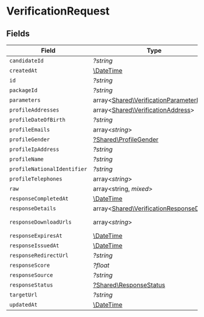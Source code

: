 # VerificationRequest


## Fields

| Field                                                                                         | Type                                                                                          | Required                                                                                      | Description                                                                                   |
| --------------------------------------------------------------------------------------------- | --------------------------------------------------------------------------------------------- | --------------------------------------------------------------------------------------------- | --------------------------------------------------------------------------------------------- |
| `candidateId`                                                                                 | *?string*                                                                                     | :heavy_minus_sign:                                                                            | N/A                                                                                           |
| `createdAt`                                                                                   | [\DateTime](https://www.php.net/manual/en/class.datetime.php)                                 | :heavy_minus_sign:                                                                            | N/A                                                                                           |
| `id`                                                                                          | *?string*                                                                                     | :heavy_minus_sign:                                                                            | N/A                                                                                           |
| `packageId`                                                                                   | *?string*                                                                                     | :heavy_minus_sign:                                                                            | N/A                                                                                           |
| `parameters`                                                                                  | array<[Shared\VerificationParameterInput](../../Models/Shared/VerificationParameterInput.md)> | :heavy_minus_sign:                                                                            | N/A                                                                                           |
| `profileAddresses`                                                                            | array<[Shared\VerificationAddress](../../Models/Shared/VerificationAddress.md)>               | :heavy_minus_sign:                                                                            | N/A                                                                                           |
| `profileDateOfBirth`                                                                          | *?string*                                                                                     | :heavy_minus_sign:                                                                            | N/A                                                                                           |
| `profileEmails`                                                                               | array<*string*>                                                                               | :heavy_minus_sign:                                                                            | N/A                                                                                           |
| `profileGender`                                                                               | [?Shared\ProfileGender](../../Models/Shared/ProfileGender.md)                                 | :heavy_minus_sign:                                                                            | N/A                                                                                           |
| `profileIpAddress`                                                                            | *?string*                                                                                     | :heavy_minus_sign:                                                                            | N/A                                                                                           |
| `profileName`                                                                                 | *?string*                                                                                     | :heavy_minus_sign:                                                                            | N/A                                                                                           |
| `profileNationalIdentifier`                                                                   | *?string*                                                                                     | :heavy_minus_sign:                                                                            | N/A                                                                                           |
| `profileTelephones`                                                                           | array<*string*>                                                                               | :heavy_minus_sign:                                                                            | N/A                                                                                           |
| `raw`                                                                                         | array<string, *mixed*>                                                                        | :heavy_minus_sign:                                                                            | N/A                                                                                           |
| `responseCompletedAt`                                                                         | [\DateTime](https://www.php.net/manual/en/class.datetime.php)                                 | :heavy_minus_sign:                                                                            | N/A                                                                                           |
| `responseDetails`                                                                             | array<[Shared\VerificationResponseDetail](../../Models/Shared/VerificationResponseDetail.md)> | :heavy_minus_sign:                                                                            | N/A                                                                                           |
| `responseDownloadUrls`                                                                        | array<*string*>                                                                               | :heavy_minus_sign:                                                                            | report download                                                                               |
| `responseExpiresAt`                                                                           | [\DateTime](https://www.php.net/manual/en/class.datetime.php)                                 | :heavy_minus_sign:                                                                            | N/A                                                                                           |
| `responseIssuedAt`                                                                            | [\DateTime](https://www.php.net/manual/en/class.datetime.php)                                 | :heavy_minus_sign:                                                                            | N/A                                                                                           |
| `responseRedirectUrl`                                                                         | *?string*                                                                                     | :heavy_minus_sign:                                                                            | N/A                                                                                           |
| `responseScore`                                                                               | *?float*                                                                                      | :heavy_minus_sign:                                                                            | N/A                                                                                           |
| `responseSource`                                                                              | *?string*                                                                                     | :heavy_minus_sign:                                                                            | N/A                                                                                           |
| `responseStatus`                                                                              | [?Shared\ResponseStatus](../../Models/Shared/ResponseStatus.md)                               | :heavy_minus_sign:                                                                            | N/A                                                                                           |
| `targetUrl`                                                                                   | *?string*                                                                                     | :heavy_minus_sign:                                                                            | N/A                                                                                           |
| `updatedAt`                                                                                   | [\DateTime](https://www.php.net/manual/en/class.datetime.php)                                 | :heavy_minus_sign:                                                                            | N/A                                                                                           |